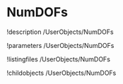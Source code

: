 <!-- MOOSE Documentation Stub: Remove this when content is added. -->

# NumDOFs
!description /UserObjects/NumDOFs

!parameters /UserObjects/NumDOFs

!listingfiles /UserObjects/NumDOFs

!childobjects /UserObjects/NumDOFs
